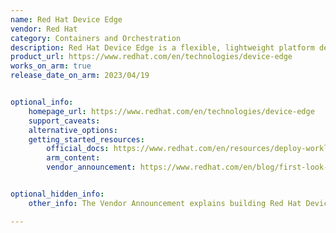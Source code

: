 ```yaml
---
name: Red Hat Device Edge
vendor: Red Hat
category: Containers and Orchestration
description: Red Hat Device Edge is a flexible, lightweight platform designed to run and manage workloads consistently across small, resource-constrained devices operating at the far edge.
product_url: https://www.redhat.com/en/technologies/device-edge
works_on_arm: true
release_date_on_arm: 2023/04/19


optional_info:
    homepage_url: https://www.redhat.com/en/technologies/device-edge
    support_caveats:
    alternative_options:
    getting_started_resources:
        official_docs: https://www.redhat.com/en/resources/deploy-workloads-at-far-edge-datasheet
        arm_content:
        vendor_announcement: https://www.redhat.com/en/blog/first-look-microshift-4.13-with-rhel-9.2-beta-on-arm


optional_hidden_info:
    other_info: The Vendor Announcement explains building Red Hat Device Edge images for Arm.

---
```

